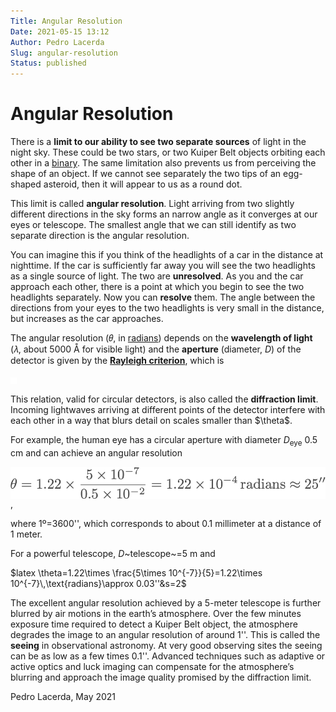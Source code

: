 ```yaml
---
Title: Angular Resolution
Date: 2021-05-15 13:12
Author: Pedro Lacerda
Slug: angular-resolution
Status: published
---
```


# Angular Resolution

There is a **limit to our ability to see two separate sources** of light in the night sky. These could be two stars, or two Kuiper Belt objects orbiting each other in a [binary](binaries). The same limitation also prevents us from perceiving the shape of an object. If we cannot see separately the two tips of an egg-shaped asteroid, then it will appear to us as a round dot.





This limit is called **angular resolution**. Light arriving from two slightly different directions in the sky forms an narrow angle as it converges at our eyes or telescope. The smallest angle that we can still identify as two separate direction is the angular resolution.





You can imagine this if you think of the headlights of a car in the distance at nighttime. If the car is sufficiently far away you will see the two headlights as a single source of light. The two are **unresolved**. As you and the car approach each other, there is a point at which you begin to see the two headlights separately. Now you can **resolve** them. The angle between the directions from your eyes to the two headlights is very small in the distance, but increases as the car approaches.





The angular resolution (𝜃, in [radians](https://en.wikipedia.org/wiki/Radian)) depends on the **wavelength of light** (𝜆, about 5000 Å for visible light) and the **aperture** (diameter, *D*) of the detector is given by the **[Rayleigh criterion](https://en.wikipedia.org/wiki/Angular_resolution#The_Rayleigh_criterion)**, which is


<img align="center" src="figs/2023/08/theta=1.22_,_fra.png" />


This relation, valid for circular detectors, is also called the **diffraction limit**. Incoming lightwaves arriving at different points of the detector interfere with each other in a way that blurs detail on scales smaller than \$\\theta\$.





For example, the human eye has a circular aperture with diameter *D*<sub>eye</sub> 0.5 cm and can achieve an angular resolution



<img align="center" src="figs/2023/08/theta=1.22_times.png" />,

<!-- \$latex \\theta=1.22\\times \\frac{5\\times 10\^{-7}}{0.5\\times 10\^{-2}}=1.22\\times 10\^{-4}\\,\\text{radians}\\approx 25''&s=2\$ -->





where 1º=3600'', which corresponds to about 0.1 millimeter at a distance of 1 meter.





For a powerful telescope, *D*~telescope~=5 m and





\$latex \\theta=1.22\\times \\frac{5\\times 10\^{-7}}{5}=1.22\\times 10\^{-7}\\,\\text{radians}\\approx 0.03''&s=2\$





The excellent angular resolution achieved by a 5-meter telescope is further blurred by air motions in the earth’s atmosphere. Over the few minutes exposure time required to detect a Kuiper Belt object, the atmosphere degrades the image to an angular resolution of around 1''. This is called the **seeing** in observational astronomy. At very good observing sites the seeing can be as low as a few times 0.1''. Advanced techniques such as adaptive or active optics and luck imaging can compensate for the atmosphere’s blurring and approach the image quality promised by the diffraction limit.




Pedro Lacerda, May 2021



